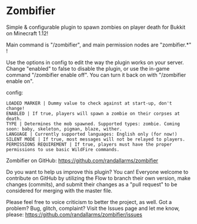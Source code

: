 # Zombifier

Simple & configurable plugin to spawn zombies on player death for Bukkit on Minecraft 1.12!

Main command is "/zombifier", and main permission nodes are "zombifier.*" !

Use the options in config to edit the way the plugin works on your server. Change "enabled" to false to disable the plugin, or use the in-game command "/zombifier enable off". You can turn it back on with "/zombifier enable on".

config:

    LOADED MARKER | Dummy value to check against at start-up, don't change!
    ENABLED | If true, players will spawn a zombie on their corpses at death.
    TYPE | Determines the mob spawned. Supported types: zombie. Coming soon: baby, skeleton, pigman, blaze, wither.
    LANGUAGE | Currently supported languages: English only (for now!)
    SILENT MODE | If true, most messages will not be relayed to players.
    PERMISSIONS REQUIREMENT | If true, players must have the proper permissions to use basic WildFire commands.

Zombifier on GitHub: https://github.com/randallarms/zombifier

Do you want to help us improve this plugin? You can! Everyone welcome to contribute on GitHub by utilizing the Flow to branch their own version, make changes (commits), and submit their changes as a "pull request" to be considered for merging with the master file.

Please feel free to voice criticism to better the project, as well. Got a problem? Bug, glitch, complaint? Visit the Issues page and let me know, please: https://github.com/randallarms/zombifier/issues
